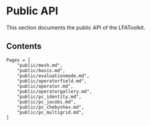 # Public API

This section documents the public API of the LFAToolkit.

## Contents

```@contents
Pages = [
    "public/mesh.md",
    "public/basis.md",
    "public/evaluationmode.md",
    "public/operatorfield.md",
    "public/operator.md",
    "public/operatorgallery.md",
    "public/pc_identity.md",
    "public/pc_jacobi.md",
    "public/pc_chebyshev.md",
    "public/pc_multigrid.md",
]
```
